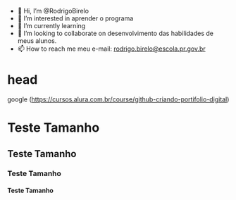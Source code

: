 - 👋 Hi, I’m @RodrigoBirelo
- 👀 I’m interested in aprender o programa
- 🌱 I’m currently learning 
- 💞️ I’m looking to collaborate on desenvolvimento das habilidades de meus alunos.
- 📫 How to reach me meu e-mail: rodrigo.birelo@escola.pr.gov.br

<!---
RodrigoBirelo/RodrigoBirelo is a ✨ special ✨ repository because its `README.md` (this file) appears on your GitHub profile.
You can click the Preview link to take a look at your changes.
--->
# head
google (https://cursos.alura.com.br/course/github-criando-portifolio-digital)
# Teste Tamanho
## Teste Tamanho
### Teste Tamanho
#### Teste Tamanho


